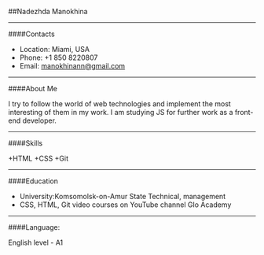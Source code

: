 ##Nadezhda Manokhina
 
---
####Contacts
 
+ Location: Miami, USA
+ Phone: +1 850 8220807
+ Email: manokhinann@gmail.com
---
####About Me
 
I try to follow the world of web technologies and implement the most interesting of them in my work.
I am studying JS for further work as a front-end developer.
 
 ---
####Skills
 
+HTML
+CSS
+Git
 
---
####Education
 
+ University:Komsomolsk-on-Amur State Technical, management
+ CSS, HTML, Git video courses on YouTube channel Glo Academy
 
---
####Language:
 
English level - A1
 
